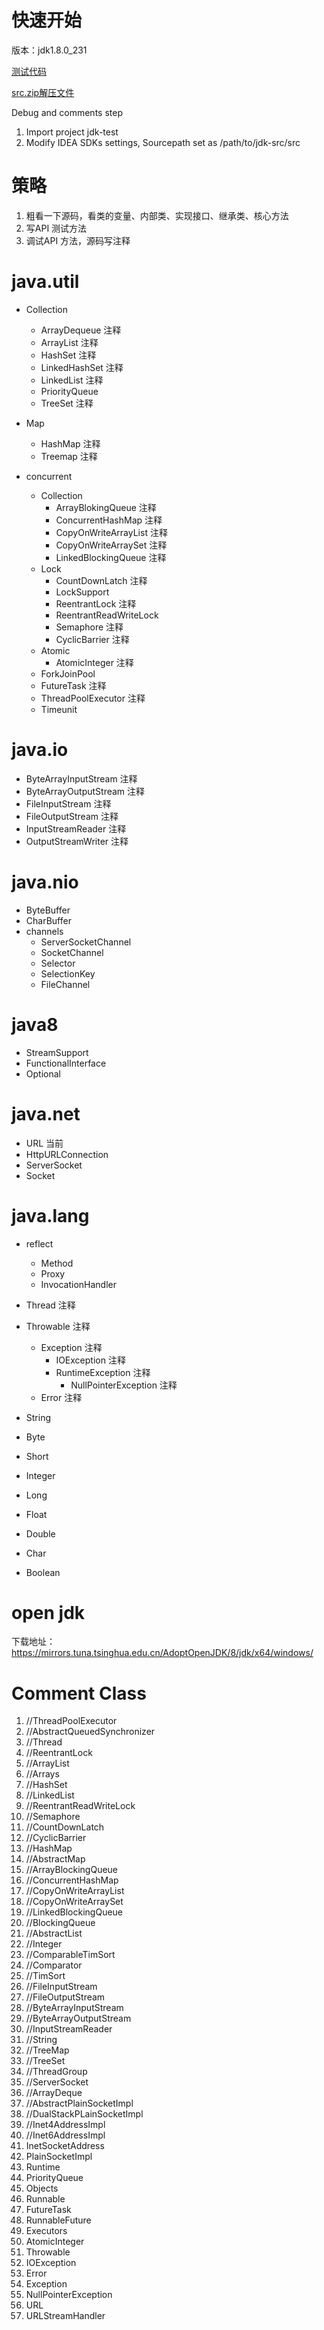 
# 快速开始

版本：jdk1.8.0_231 



[测试代码](https://github.com/Jamie956/jdk-src/tree/main/jdk-test)

[src.zip解压文件](https://github.com/Jamie956/jdk-src/tree/main/src)



Debug and comments step

1. Import project jdk-test
2. Modify IDEA SDKs settings, Sourcepath set as /path/to/jdk-src/src



# 策略
1. 粗看一下源码，看类的变量、内部类、实现接口、继承类、核心方法
2. 写API 测试方法
3. 调试API 方法，源码写注释



# java.util

- Collection
  - ArrayDequeue 注释
  - ArrayList 注释
  - HashSet 注释
  - LinkedHashSet 注释
  - LinkedList 注释
  - PriorityQueue
  - TreeSet 注释
- Map
  - HashMap 注释
  - Treemap 注释

- concurrent
  - Collection
    - ArrayBlokingQueue 注释
    - ConcurrentHashMap 注释
    - CopyOnWriteArrayList 注释
    - CopyOnWriteArraySet 注释
    - LinkedBlockingQueue 注释
  - Lock
    - CountDownLatch 注释
    - LockSupport
    - ReentrantLock 注释
    - ReentrantReadWriteLock
    - Semaphore 注释
    - CyclicBarrier 注释
  - Atomic
    - AtomicInteger 注释
  - ForkJoinPool
  - FutureTask 注释
  - ThreadPoolExecutor 注释
  - Timeunit



# java.io

- ByteArrayInputStream 注释
- ByteArrayOutputStream 注释
- FileInputStream 注释
- FileOutputStream 注释
- InputStreamReader 注释
- OutputStreamWriter 注释



# java.nio

- ByteBuffer
- CharBuffer
- channels
  - ServerSocketChannel
  - SocketChannel
  - Selector
  - SelectionKey
  - FileChannel



# java8

- StreamSupport
- FunctionalInterface
- Optional



# java.net

- URL 当前
- HttpURLConnection
- ServerSocket
- Socket



# java.lang

- reflect
  - Method
  - Proxy
  - InvocationHandler

- Thread 注释
- Throwable 注释
  - Exception 注释
    - IOException 注释
    - RuntimeException 注释
      - NullPointerException 注释
  - Error 注释

- String
- Byte
- Short
- Integer
- Long
- Float
- Double
- Char
- Boolean



# open jdk

下载地址：
https://mirrors.tuna.tsinghua.edu.cn/AdoptOpenJDK/8/jdk/x64/windows/



# Comment Class

1. //ThreadPoolExecutor
2. //AbstractQueuedSynchronizer
3. //Thread
4. //ReentrantLock
5. //ArrayList
6. //Arrays
7. //HashSet
8. //LinkedList
9. //ReentrantReadWriteLock
10. //Semaphore
11. //CountDownLatch
12. //CyclicBarrier
13. //HashMap
14. //AbstractMap
15. //ArrayBlockingQueue
16. //ConcurrentHashMap
17. //CopyOnWriteArrayList
18. //CopyOnWriteArraySet
19. //LinkedBlockingQueue
20. //BlockingQueue
21. //AbstractList
22. //Integer
23. //ComparableTimSort
24. //Comparator
25. //TimSort
26. //FileInputStream
27. //FileOutputStream
28. //ByteArrayInputStream
29. //ByteArrayOutputStream
30. //InputStreamReader
31. //String
32. //TreeMap
33. //TreeSet
34. //ThreadGroup
35. //ServerSocket
36. //ArrayDeque
37. //AbstractPlainSocketImpl
38. //DualStackPLainSocketImpl
39. //Inet4AddressImpl
40. //Inet6AddressImpl
41. InetSocketAddress
42. PlainSocketImpl
43. Runtime
44. PriorityQueue
45. Objects
46. Runnable
47. FutureTask
48. RunnableFuture
49. Executors
50. AtomicInteger
51. Throwable
52. IOException
53. Error
54. Exception
55. NullPointerException
56. URL
57. URLStreamHandler






































